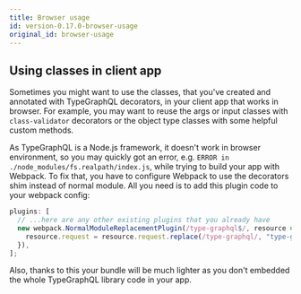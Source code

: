 ```yaml
---
title: Browser usage
id: version-0.17.0-browser-usage
original_id: browser-usage
---
```


## Using classes in client app

Sometimes you might want to use the classes, that you've created and annotated with TypeGraphQL decorators, in your client app that works in browser. For example, you may want to reuse the args or input classes with `class-validator` decorators or the object type classes with some helpful custom methods.

As TypeGraphQL is a Node.js framework, it doesn't work in browser environment, so you may quickly got an error, e.g. `ERROR in ./node_modules/fs.realpath/index.js`, while trying to build your app with Webpack. To fix that, you have to configure Webpack to use the decorators shim instead of normal module. All you need is to add this plugin code to your webpack config:

```js
plugins: [
  // ...here are any other existing plugins that you already have
  new webpack.NormalModuleReplacementPlugin(/type-graphql$/, resource => {
    resource.request = resource.request.replace(/type-graphql/, "type-graphql/dist/browser-shim");
  }),
];
```

Also, thanks to this your bundle will be much lighter as you don't embedded the whole TypeGraphQL library code in your app.
